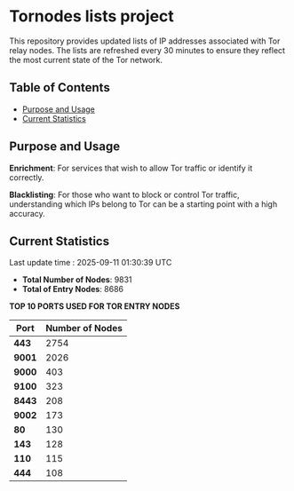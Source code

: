 # Tornodes lists project

This repository provides updated lists of IP addresses associated with Tor relay nodes. The lists are refreshed every 30 minutes to ensure they reflect the most current state of the Tor network.

## Table of Contents

- [Purpose and Usage](#purpose-and-usage)
- [Current Statistics](#current-statistics)


## Purpose and Usage

**Enrichment**: For services that wish to allow Tor traffic or identify it correctly.

**Blacklisting**: For those who want to block or control Tor traffic, understanding which IPs belong to Tor can be a starting point with a high accuracy.

## Current Statistics

Last update time : 2025-09-11 01:30:39 UTC

- **Total Number of Nodes**: 9831
- **Total of Entry Nodes**: 8686

**TOP 10 PORTS USED FOR TOR ENTRY NODES**

| **Port** | **Number of Nodes** |
|------|-----------------|
| **443**   | 2754  |
| **9001**   | 2026  |
| **9000**   | 403  |
| **9100**   | 323  |
| **8443**   | 208  |
| **9002**   | 173  |
| **80**   | 130  |
| **143**   | 128  |
| **110**   | 115  |
| **444**   | 108  |

